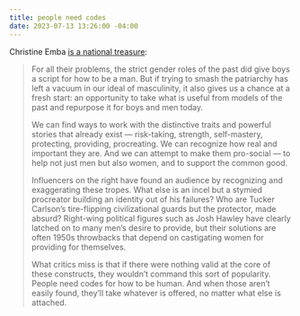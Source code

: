 ```yaml
---
title: people need codes
date: 2023-07-13 13:26:00 -04:00
---
```


Christine Emba [is a national treasure](https://www.washingtonpost.com/opinions/2023/07/10/christine-emba-masculinity-new-model/):

>For all their problems, the strict gender roles of the past did give boys a script for how to be a man. But if trying to smash the patriarchy has left a vacuum in our ideal of masculinity, it also gives us a chance at a fresh start: an opportunity to take what is useful from models of the past and repurpose it for boys and men today.
>
>We can find ways to work with the distinctive traits and powerful stories that already exist — risk-taking, strength, self-mastery, protecting, providing, procreating. We can recognize how real and important they are. And we can attempt to make them pro-social — to help not just men but also women, and to support the common good.
>
>Influencers on the right have found an audience by recognizing and exaggerating these tropes. What else is an incel but a stymied procreator building an identity out of his failures? Who are Tucker Carlson’s tire-flipping civilizational guards but the protector, made absurd? Right-wing political figures such as Josh Hawley have clearly latched on to many men’s desire to provide, but their solutions are often 1950s throwbacks that depend on castigating women for providing for themselves.
>
>What critics miss is that if there were nothing valid at the core of these constructs, they wouldn’t command this sort of popularity. People need codes for how to be human. And when those aren’t easily found, they’ll take whatever is offered, no matter what else is attached.